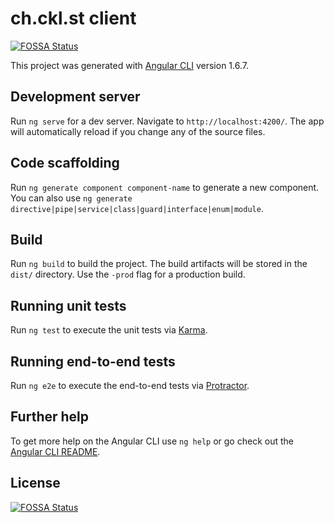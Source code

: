 # ch.ckl.st client
[![FOSSA Status](https://app.fossa.io/api/projects/git%2Bgithub.com%2Fpablooliva%2Fch.ckl.st-client.svg?type=shield)](https://app.fossa.io/projects/git%2Bgithub.com%2Fpablooliva%2Fch.ckl.st-client?ref=badge_shield)


This project was generated with [Angular CLI](https://github.com/angular/angular-cli) version 1.6.7.

## Development server

Run `ng serve` for a dev server. Navigate to `http://localhost:4200/`. The app will automatically reload if you change any of the source files.

## Code scaffolding

Run `ng generate component component-name` to generate a new component. You can also use `ng generate directive|pipe|service|class|guard|interface|enum|module`.

## Build

Run `ng build` to build the project. The build artifacts will be stored in the `dist/` directory. Use the `-prod` flag for a production build.

## Running unit tests

Run `ng test` to execute the unit tests via [Karma](https://karma-runner.github.io).

## Running end-to-end tests

Run `ng e2e` to execute the end-to-end tests via [Protractor](http://www.protractortest.org/).

## Further help

To get more help on the Angular CLI use `ng help` or go check out the [Angular CLI README](https://github.com/angular/angular-cli/blob/master/README.md).


## License
[![FOSSA Status](https://app.fossa.io/api/projects/git%2Bgithub.com%2Fpablooliva%2Fch.ckl.st-client.svg?type=large)](https://app.fossa.io/projects/git%2Bgithub.com%2Fpablooliva%2Fch.ckl.st-client?ref=badge_large)